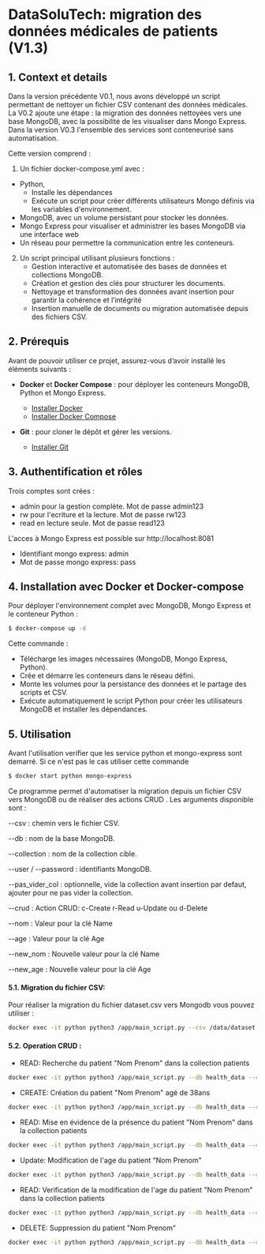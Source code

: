 # DataSoluTech: migration des données médicales de patients (V1.3)

## 1. Context et details

Dans la version précédente V0.1, nous avons développé un script permettant de nettoyer un fichier CSV contenant des données médicales. La V0.2 ajoute une étape : la migration des données nettoyées vers une base MongoDB, avec la possibilité de les visualiser dans Mongo Express. Dans la version V0.3 l'ensemble des services sont conteneurisé sans automatisation.  

Cette version comprend :

1. Un fichier docker-compose.yml avec :
- Python,
    - Installe les dépendances
    - Exécute un script pour créer différents utilisateurs Mongo définis via les variables d'environnement. 
- MongoDB, avec un volume persistant pour stocker les données. 
- Mongo Express pour visualiser et administrer les bases MongoDB via une interface web
- Un réseau pour permettre la communication entre les conteneurs.

2. Un script principal utilisant plusieurs fonctions :  
   - Gestion interactive et automatisée des bases de données et collections MongoDB.  
   - Création et gestion des clés pour structurer les documents.  
   - Nettoyage et transformation des données avant insertion pour garantir la cohérence et l’intégrité
   - Insertion manuelle de documents ou migration automatisée depuis des fichiers CSV.  

## 2. Prérequis
Avant de pouvoir utiliser ce projet, assurez-vous d’avoir installé les éléments suivants :

- **Docker** et **Docker Compose** : pour déployer les conteneurs MongoDB, Python et Mongo Express.  
  - [Installer Docker](https://docs.docker.com/desktop/)  
  - [Installer Docker Compose](https://docs.docker.com/compose/install/)

- **Git** : pour cloner le dépôt et gérer les versions.  
  - [Installer Git](https://git-scm.com/book/fr/v2/D%C3%A9marrage-rapide-Installation-de-Git)

## 3. Authentification et rôles 

Trois comptes sont crées :

- admin pour la gestion complète. Mot de passe admin123
- rw pour l'ecriture et la lecture.  Mot de passe rw123
- read en lecture seule. Mot de passe read123

L'acces à Mongo Express est possible sur http://localhost:8081

- Identifiant mongo express: admin
- Mot de passe mongo express: pass


## 4. Installation avec Docker et Docker-compose 

Pour déployer l'environnement complet avec MongoDB, Mongo Express et le conteneur Python :  

 ```bash
 $ docker-compose up -d
 ```
Cette commande :
- Télécharge les images nécessaires (MongoDB, Mongo Express, Python).
- Crée et démarre les conteneurs dans le réseau défini.
- Monte les volumes pour la persistance des données et le partage des scripts et CSV.
- Exécute automatiquement le script Python pour créer les utilisateurs MongoDB et installer les dépendances.

## 5. Utilisation

Avant l'utilisation verifier que les service python et mongo-express sont demarré. Si ce n'est pas le cas utiliser cette commande 

```bash
$ docker start python mongo-express 
```

Ce programme permet d'automatiser la migration depuis un fichier CSV vers MongoDB ou de réaliser des actions CRUD . Les arguments disponible sont :

--csv : chemin vers le fichier CSV.

--db : nom de la base MongoDB.

--collection : nom de la collection cible.

--user / --password : identifiants MongoDB.

--pas_vider_col : optionnelle, vide la collection avant insertion par defaut, ajouter pour ne pas vider la collection.

--crud : Action CRUD: c-Create  r-Read  u-Update ou d-Delete

--nom : Valeur pour la clé Name

--age : Valeur pour la clé Age

--new_nom : Nouvelle valeur pour la clé Name

--new_age : Nouvelle valeur pour la clé Age


#### 5.1. Migration du fichier CSV:

Pour réaliser la migration du fichier dataset.csv vers Mongodb vous pouvez utiliser :

 ```bash
docker exec -it python python3 /app/main_script.py --csv /data/dataset.csv --db health_data --collection patients --user rw  --password rw123
 ```

#### 5.2. Operation CRUD :


 - READ: Recherche du patient "Nom Prenom" dans la collection patients
 
 ```bash
docker exec -it python python3 /app/main_script.py --db health_data --collection patients  --user rw  --password rw123 --crud r --nom "Nom Prenom" 
 ```
 
 - CREATE: Création du patient "Nom Prenom" agé de 38ans
 
 ```bash
docker exec -it python python3 /app/main_script.py --db health_data --collection patients  --user rw  --password rw123 --crud c --nom "Nom Prenom" --age 38
 ```

 - READ: Mise en évidence de la présence du patient "Nom Prenom"  dans la collection patients
 
 ```bash
docker exec -it python python3 /app/main_script.py --db health_data --collection patients  --user rw  --password rw123 --crud r --nom "Nom Prenom" 
 ```


 - Update: Modification de l'age du patient "Nom Prenom"  
 
 ```bash
docker exec -it python python3 /app/main_script.py --db health_data --collection patients  --user rw  --password rw123 --crud u --nom "Nom Prenom" --age 38 --new_age 40
 ```

 - READ: Verification de la modification de l'age du patient "Nom Prenom"  dans la collection patients
 
 ```bash
docker exec -it python python3 /app/main_script.py --db health_data --collection patients  --user rw  --password rw123 --crud r --nom "Nom Prenom" 
 ```

 - DELETE: Suppression du patient "Nom Prenom"  
 
 ```bash
docker exec -it python python3 /app/main_script.py --db health_data --collection patients  --user rw  --password rw123 --crud d --nom "Nom Prenom" 
 ```





